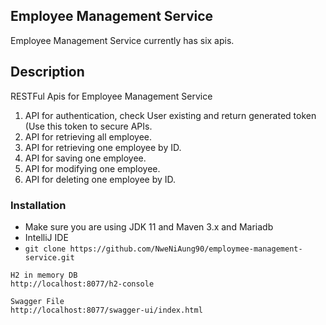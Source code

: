 ## Employee Management Service
Employee Management Service currently has six apis.

## Description
RESTFul Apis for Employee Management Service
1. API for authentication, check User existing and return generated token (Use this token to secure APIs.
2. API for retrieving all employee.
3. API for retrieving one employee by ID.
4. API for saving one employee.
5. API for modifying one employee.
6. API for deleting one employee by ID.

### Installation ###
* Make sure you are using JDK 11 and Maven 3.x and Mariadb
* IntelliJ IDE
* `git clone https://github.com/NweNiAung90/employmee-management-service.git`

```
H2 in memory DB
http://localhost:8077/h2-console

Swagger File
http://localhost:8077/swagger-ui/index.html